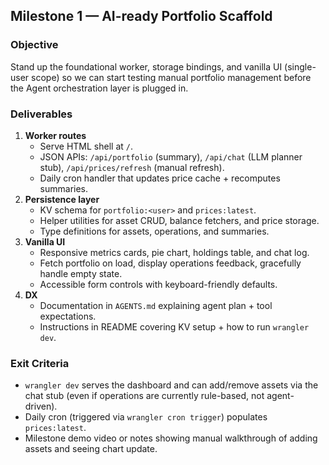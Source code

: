 ## Milestone 1 — AI-ready Portfolio Scaffold

### Objective
Stand up the foundational worker, storage bindings, and vanilla UI (single-user scope) so we can start testing manual portfolio management before the Agent orchestration layer is plugged in.

### Deliverables
1. **Worker routes**  
   - Serve HTML shell at `/`.  
   - JSON APIs: `/api/portfolio` (summary), `/api/chat` (LLM planner stub), `/api/prices/refresh` (manual refresh).  
   - Daily cron handler that updates price cache + recomputes summaries.
2. **Persistence layer**  
   - KV schema for `portfolio:<user>` and `prices:latest`.  
   - Helper utilities for asset CRUD, balance fetchers, and price storage.  
   - Type definitions for assets, operations, and summaries.
3. **Vanilla UI**  
   - Responsive metrics cards, pie chart, holdings table, and chat log.  
   - Fetch portfolio on load, display operations feedback, gracefully handle empty state.  
   - Accessible form controls with keyboard-friendly defaults.
4. **DX**  
   - Documentation in `AGENTS.md` explaining agent plan + tool expectations.  
   - Instructions in README covering KV setup + how to run `wrangler dev`.

### Exit Criteria
- `wrangler dev` serves the dashboard and can add/remove assets via the chat stub (even if operations are currently rule-based, not agent-driven).  
- Daily cron (triggered via `wrangler cron trigger`) populates `prices:latest`.  
- Milestone demo video or notes showing manual walkthrough of adding assets and seeing chart update.
